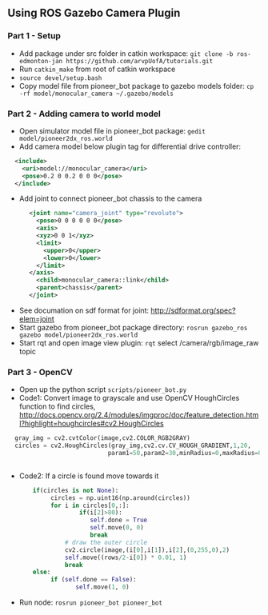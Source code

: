 ## Using ROS Gazebo Camera Plugin

### Part 1 - Setup
- Add package under src folder in catkin workspace: `git clone -b ros-edmonton-jan https://github.com/arvpUofA/tutorials.git`
- Run `catkin_make` from root of catkin workspace
- `source devel/setup.bash`
- Copy model file from pioneer_bot package to gazebo models folder: `cp -rf model/monocular_camera ~/.gazebo/models`

### Part 2 - Adding camera to world model
- Open simulator model file in pioneer_bot package: `gedit model/pioneer2dx_ros.world`
- Add camera model below plugin tag for differential drive controller: 
``` xml
  <include>
    <uri>model://monocular_camera</uri>
    <pose>0.2 0 0.2 0 0 0</pose>
  </include>
```
- Add joint to connect pioneer_bot chassis to the camera
``` xml
      <joint name="camera_joint" type="revolute">
        <pose>0 0 0 0 0 0</pose>
    	<axis>
        <xyz>0 0 1</xyz>
        <limit>
          <upper>0</upper>
          <lower>0</lower>
        </limit>
      </axis>
        <child>monocular_camera::link</child>
        <parent>chassis</parent>
      </joint>
```
- See documation on sdf format for joint: http://sdformat.org/spec?elem=joint
- Start gazebo from pioneer_bot package directory: `rosrun gazebo_ros gazebo model/pioneer2dx_ros.world`
- Start rqt and open image view plugin: `rqt` select /camera/rgb/image_raw topic



### Part 3 - OpenCV 
- Open up the python script `scripts/pioneer_bot.py`
- Code1: Convert image to grayscale and use OpenCV HoughCircles function to find circles, http://docs.opencv.org/2.4/modules/imgproc/doc/feature_detection.html?highlight=houghcircles#cv2.HoughCircles
``` python
  gray_img = cv2.cvtColor(image,cv2.COLOR_RGB2GRAY)
  circles = cv2.HoughCircles(gray_img,cv2.cv.CV_HOUGH_GRADIENT,1,20,
                            param1=50,param2=30,minRadius=0,maxRadius=0)
    
```
- Code2: If a circle is found move towards it
```python
       if(circles is not None):
            circles = np.uint16(np.around(circles))
            for i in circles[0,:]:
                    if(i[2]>80):
                       self.done = True
                       self.move(0, 0)
                       break
    	        # draw the outer circle
    		    cv2.circle(image,(i[0],i[1]),i[2],(0,255,0),2)
    		    self.move((rows/2-i[0]) * 0.01, 1)
    		    break
       else:
            if (self.done == False):
                   self.move(1, 0)
```
- Run node: `rosrun pioneer_bot pioneer_bot`
